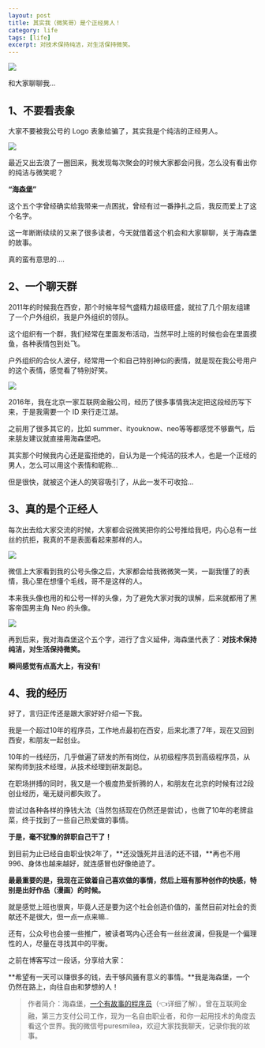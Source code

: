 ```yaml
---
layout: post
title: 其实我（微笑哥）是个正经男人！
category: life
tags: [life]
excerpt: 对技术保持纯洁，对生活保持微笑。
---
```


![](http://favorites.ren/assets/images/2020/it/zhengjing/zhengjing01.jpg) 

和大家聊聊我...

## 1、不要看表象

大家不要被我公号的 Logo 表象给骗了，其实我是个纯洁的正经男人。

![](http://favorites.ren/assets/images/2020/it/zhengjing/zhengjing02.jpg) 

最近又出去浪了一圈回来，我发现每次聚会的时候大家都会问我，怎么没有看出你的纯洁与微笑呢？

**“海森堡”**

这个五个字曾经确实给我带来一点困扰，曾经有过一番挣扎之后，我反而爱上了这个名字。

这一年断断续续的又来了很多读者，今天就借着这个机会和大家聊聊，关于海森堡的故事。

真的蛮有意思的....

## 2、一个聊天群

2011年的时候我在西安，那个时候年轻气盛精力超级旺盛，就拉了几个朋友组建了一个户外组织，我是户外组织的领队。

这个组织有一个群，我们经常在里面发布活动，当然平时上班的时候也会在里面摸鱼，各种表情包到处飞。

户外组织的合伙人波仔，经常用一个和自己特别神似的表情，就是现在我公号用户的这个表情，感觉看了特别好笑。

![](http://favorites.ren/assets/images/2020/it/zhengjing/zhengjing03.jpg) 

2016年，我在北京一家互联网金融公司，经历了很多事情我决定把这段经历写下来，于是我需要一个 ID 来行走江湖。

之前用了很多其它的，比如 summer、ityouknow、neo等等都感觉不够霸气，后来朋友建议就直接用海森堡吧。

其实那个时候我内心还是蛮拒绝的，自认为是一个纯洁的技术人，也是一个正经的男人，怎么可以用这个表情和昵称...

但是很快，就被这个迷人的笑容吸引了，从此一发不可收拾...

## 3、真的是个正经人

每次出去给大家交流的时候，大家都会说微笑把你的公号推给我吧，内心总有一丝丝的抗拒，我真的不是表面看起来那样的人。

![](http://favorites.ren/assets/images/2020/it/zhengjing/zhengjing04.jpg) 

微信上大家看到我的公号头像之后，大家都会给我微微笑一笑，一副我懂了的表情，我心里在想懂个毛线，哥不是这样的人。

本来我头像也用的和公号一样的头像，为了避免大家对我的误解，后来就都用了黑客帝国男主角 Neo 的头像。

![](http://favorites.ren/assets/images/2020/it/zhengjing/zhengjing05.jpg) 

再到后来，我对海森堡这个五个字，进行了含义延伸，海森堡代表了：**对技术保持纯洁，对生活保持微笑。**

**瞬间感觉有点高大上，有没有!**

## 4、我的经历

好了，言归正传还是跟大家好好介绍一下我。

我是一个超过10年的程序员，工作地点最初在西安，后来北漂了7年，现在又回到西安，和朋友一起创业。

10年的一线经历，几乎做遍了研发的所有岗位，从初级程序员到高级程序员，从架构师到技术经理，从技术经理到研发副总。

在职场拼搏的同时，我又是一个极度热爱折腾的人，和朋友在北京的时候有过2段创业经历，毫无疑问都失败了。

尝试过各种各样的挣钱大法（当然包括现在仍然还是尝试），也做了10年的老牌韭菜，终于找到了一些自己热爱做的事情。

**于是，毫不犹豫的辞职自己干了！**

到目前为止已经自由职业快2年了，**还没饿死并且活的还不错，**再也不用 996、身体也越来越好，就连感冒也好像绝迹了。

**最最重要的是，我现在正做着自己喜欢做的事情，然后上班有那种创作的快感，特别是出好作品（漫画）的时候。**

就是感觉上班也很爽，毕竟人还是要为这个社会创造价值的，虽然目前对社会的贡献还不是很大，但一点一点来嘛..

还有，公众号也会接一些推广，被读者骂内心还会有一丝丝波澜，但我是一个偏理性的人，尽量在寻找其中的平衡。

之前在博客写过一段话，分享给大家：

**希望有一天可以赚很多的钱，去干够风骚有意义的事情。**我是海森堡，一个仍然在路上，向往自由和梦想的人！


>作者简介：海森堡，[一个有故事的程序员](https://mp.weixin.qq.com/s/bPk_-DcGF_7lTDoR1pKqVg)（👈详细了解）。曾在互联网金融，第三方支付公司工作，现为一名自由职业者，和你一起用技术的角度去看这个世界。我的微信号puresmilea，欢迎大家找我聊天，记录你我的故事。